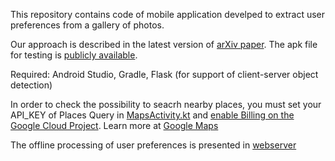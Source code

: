 This repository contains code of mobile application develped to extract user preferences from a gallery of photos.

Our approach is described in the latest version of [arXiv paper](https://arxiv.org/abs/1907.04519). The apk file for testing is [publicly available](https://drive.google.com/drive/folders/1rQkJZifq_89pu0sT_UnYXziuxutTpNEN).

Required: Android Studio, Gradle, Flask (for support of client-server object detection)

In order to check the possibility to seacrh nearby places, you must set your API_KEY of Places Query in [MapsActivity.kt](tf_android/app/src/main/java/com/pdmi_samsung/android/visual_preferences/MapsActivity.kt) and [enable Billing on the Google Cloud Project](https://console.cloud.google.com/project/_/billing/enable). Learn more at [Google Maps](https://developers.google.com/maps/gmp-get-started)

The offline processing of user preferences is presented in [webserver](webserver)
